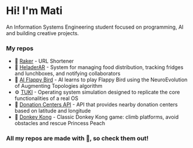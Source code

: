# Hi! I'm Mati

An Information Systems Engineering student focused on programming, AI and building creative projects.

### My repos

- 🔗 [Raker](https://github.com/MatiasCanevaro/raker) - URL Shortener
- 🧊 [HeladerAR](https://github.com/MatiasCanevaro/HeladerAR) - System for managing food distribution, tracking fridges and lunchboxes, and notifying collaborators
- 🧠 [AI Flappy Bird](https://github.com/MatiasCanevaro/AI_Flappy_Bird) - AI learns to play Flappy Bird using the NeuroEvolution of Augmenting Topologies algorithm
- ⚙️ [TUKI](https://github.com/MatiasCanevaro/KernelLiquidators-TUKI) - Operating system simulation designed to replicate the core functionalities of a real OS
- 📍  [Donation Centers API](https://github.com/MatiasCanevaro/API_Recomendadora_de_Lugares_de_Donacion) - API that provides nearby donation centers based on latitude and longitude
- 🦍 [Donkey Kong](https://github.com/MatiasCanevaro/DevsInPyjamas-DonkeyKong) - Classic Donkey Kong game: climb platforms, avoid obstacles and rescue Princess Peach

### All my repos are made with 💖, so check them out!
